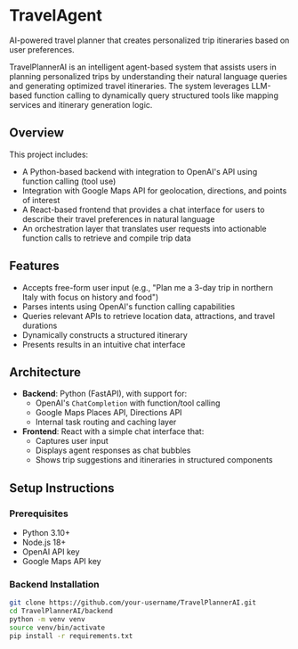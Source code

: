 # TravelAgent
AI-powered travel planner that creates personalized trip itineraries based on user preferences.

TravelPlannerAI is an intelligent agent-based system that assists users in planning personalized trips by understanding their natural language queries and generating optimized travel itineraries. The system leverages LLM-based function calling to dynamically query structured tools like mapping services and itinerary generation logic.

## Overview

This project includes:

- A Python-based backend with integration to OpenAI's API using function calling (tool use)
- Integration with Google Maps API for geolocation, directions, and points of interest
- A React-based frontend that provides a chat interface for users to describe their travel preferences in natural language
- An orchestration layer that translates user requests into actionable function calls to retrieve and compile trip data

## Features

- Accepts free-form user input (e.g., "Plan me a 3-day trip in northern Italy with focus on history and food")
- Parses intents using OpenAI's function calling capabilities
- Queries relevant APIs to retrieve location data, attractions, and travel durations
- Dynamically constructs a structured itinerary
- Presents results in an intuitive chat interface

## Architecture

- **Backend**: Python (FastAPI), with support for:
  - OpenAI's `ChatCompletion` with function/tool calling
  - Google Maps Places API, Directions API
  - Internal task routing and caching layer
- **Frontend**: React with a simple chat interface that:
  - Captures user input
  - Displays agent responses as chat bubbles
  - Shows trip suggestions and itineraries in structured components

## Setup Instructions

### Prerequisites

- Python 3.10+
- Node.js 18+
- OpenAI API key
- Google Maps API key

### Backend Installation

```bash
git clone https://github.com/your-username/TravelPlannerAI.git
cd TravelPlannerAI/backend
python -m venv venv
source venv/bin/activate
pip install -r requirements.txt
